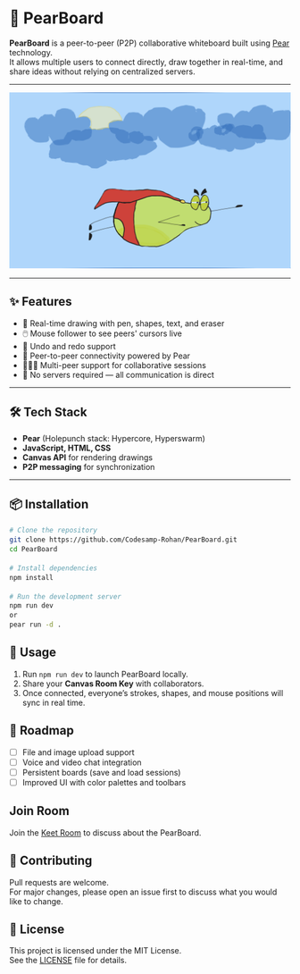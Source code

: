 # 🍐 PearBoard

**PearBoard** is a peer-to-peer (P2P) collaborative whiteboard built using [Pear](https://holepunch.to/) technology.  
It allows multiple users to connect directly, draw together in real-time, and share ideas without relying on centralized servers.

---

![Alt text for image](./assets/productImage.png)

---

## ✨ Features

- 🎨 Real-time drawing with pen, shapes, text, and eraser
- 🖱️ Mouse follower to see peers' cursors live
- 🔁 Undo and redo support
- 📡 Peer-to-peer connectivity powered by Pear
- 🧑‍🤝‍🧑 Multi-peer support for collaborative sessions
- 🚀 No servers required — all communication is direct

---

## 🛠 Tech Stack

- **Pear** (Holepunch stack: Hypercore, Hyperswarm)
- **JavaScript, HTML, CSS**
- **Canvas API** for rendering drawings
- **P2P messaging** for synchronization

---

## 📦 Installation

```bash
# Clone the repository
git clone https://github.com/Codesamp-Rohan/PearBoard.git
cd PearBoard

# Install dependencies
npm install

# Run the development server
npm run dev
or
pear run -d .
```

## 🚀 Usage

1. Run `npm run dev` to launch PearBoard locally.
2. Share your **Canvas Room Key** with collaborators.
3. Once connected, everyone’s strokes, shapes, and mouse positions will sync in real time.  

## 🎯 Roadmap

- [ ] File and image upload support
- [ ] Voice and video chat integration
- [ ] Persistent boards (save and load sessions)
- [ ] Improved UI with color palettes and toolbars

## Join Room

Join the [Keet Room](pear://keet/yfoik1wj341giyzf7tyr5efkyfdtrtfugamgw476muitdyfug6np4hcheycra1marpmuynsag6dpmy46gxawdu7pxd8kri1936euegcm1miqd6jm7gw3dwr99k69js1eihftwi8jrphozbxmgdzrgg4wop3t4ye) to discuss about the PearBoard.

## 🤝 Contributing

Pull requests are welcome.  
For major changes, please open an issue first to discuss what you would like to change.

## 📜 License

This project is licensed under the MIT License.  
See the [LICENSE](./LICENSE) file for details.